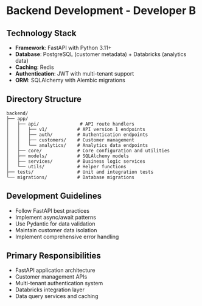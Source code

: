 # Backend Development - Developer B

## Technology Stack
- **Framework**: FastAPI with Python 3.11+
- **Database**: PostgreSQL (customer metadata) + Databricks (analytics data)
- **Caching**: Redis
- **Authentication**: JWT with multi-tenant support
- **ORM**: SQLAlchemy with Alembic migrations

## Directory Structure
```
backend/
├── app/
│   ├── api/               # API route handlers
│   │   ├── v1/           # API version 1 endpoints
│   │   ├── auth/         # Authentication endpoints
│   │   ├── customers/    # Customer management
│   │   └── analytics/    # Analytics data endpoints
│   ├── core/             # Core configuration and utilities
│   ├── models/           # SQLAlchemy models
│   ├── services/         # Business logic services
│   └── utils/            # Helper functions
├── tests/                # Unit and integration tests
└── migrations/           # Database migrations
```

## Development Guidelines
- Follow FastAPI best practices
- Implement async/await patterns
- Use Pydantic for data validation
- Maintain customer data isolation
- Implement comprehensive error handling

## Primary Responsibilities
- FastAPI application architecture
- Customer management APIs
- Multi-tenant authentication system
- Databricks integration layer
- Data query services and caching